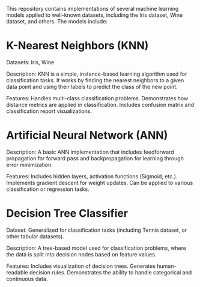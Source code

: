 This repository contains implementations of several machine learning models applied to well-known datasets, including the Iris dataset, Wine dataset, and others. The models include:

# K-Nearest Neighbors (KNN)

Datasets: Iris, Wine

Description: KNN is a simple, instance-based learning algorithm used for classification tasks. It works by finding the nearest neighbors to a given data point and using their labels to predict the class of the new point.

Features:
Handles multi-class classification problems.
Demonstrates how distance metrics are applied in classification.
Includes confusion matrix and classification report visualizations.


# Artificial Neural Network (ANN)

Description: A basic ANN implementation that includes feedforward propagation for forward pass and backpropagation for learning through error minimization.

Features:
Includes hidden layers, activation functions (Sigmoid, etc.).
Implements gradient descent for weight updates.
Can be applied to various classification or regression tasks.


# Decision Tree Classifier

Dataset: Generalized for classification tasks (including Tennis dataset, or other tabular datasets).

Description: A tree-based model used for classification problems, where the data is split into decision nodes based on feature values.

Features:
Includes visualization of decision trees.
Generates human-readable decision rules.
Demonstrates the ability to handle categorical and continuous data.
